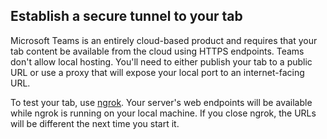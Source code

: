 ## Establish a secure tunnel to your tab

Microsoft Teams is an entirely cloud-based product and requires that your tab content be available from the cloud using HTTPS endpoints. Teams don't allow local hosting. You'll need to either publish your tab to a public URL or use a proxy that will expose your local port to an internet-facing URL.

To test your tab, use [ngrok](https://ngrok.com/docs). Your server's web endpoints will be available while ngrok is running on your local machine. If you close ngrok, the URLs will be different the next time you start it.